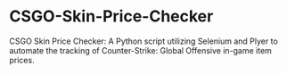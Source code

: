 # CSGO-Skin-Price-Checker
CSGO Skin Price Checker: A Python script utilizing Selenium and Plyer to automate the tracking of Counter-Strike: Global Offensive in-game item prices.
